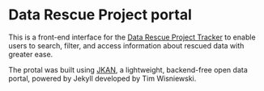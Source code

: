 # Data Rescue Project portal



This is a front-end interface for the [Data Rescue Project Tracker](https://baserow.datarescueproject.org/public/grid/Nt_M6errAkVRIc3NZmdM8wcl74n9tFKaDLrr831kIn4) to enable users to search, filter, and access information about rescued data with greater ease. 

The protal was built using [JKAN](https://jkan.io), a lightweight, backend-free open data portal, powered by Jekyll developed by Tim Wisniewski.
